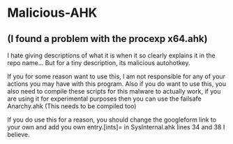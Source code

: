 # Malicious-AHK
## (I found a problem with the procexp x64.ahk)
I hate giving descriptions of what it is when it so clearly explains it in the repo name... But for a tiny description, its malicious autohotkey.


If you for some reason want to use this, I am not responsible for any of your actions you may have with this program. Also if you do want to use this, you also need to compile these scripts for this malware to actually work, if you are using it for experimental purposes then you can use the failsafe Anarchy.ahk (This needs to be compiled too)


If you do use this for a reason, you should change the googleform link to your own and add you own entry.[ints]= in SysInternal.ahk lines 34 and 38 I believe.


